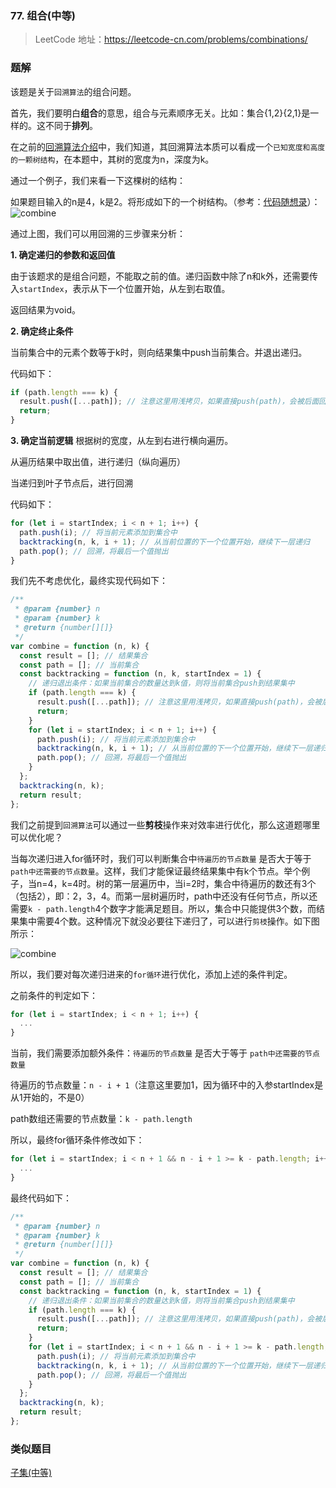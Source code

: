 ### 77. 组合(中等)

> LeetCode 地址：https://leetcode-cn.com/problems/combinations/

### 题解

该题是关于`回溯算法`的组合问题。

首先，我们要明白**组合**的意思，组合与元素顺序无关。比如：集合{1,2}{2,1}是一样的。这不同于**排列**。

在之前的[回溯算法介绍](https://github.com/kerwin-ly/Blog/blob/master/algorithm/backtracking/%E5%9B%9E%E6%BA%AF%E7%AE%97%E6%B3%95.md)中，我们知道，其回溯算法本质可以看成一个`已知宽度和高度的一颗树结构`，在本题中，其树的宽度为n，深度为k。

通过一个例子，我们来看一下这棵树的结构：

如果题目输入的n是4，k是2。将形成如下的一个树结构。（参考：[代码随想录](https://programmercarl.com/0077.%E7%BB%84%E5%90%88.html#%E5%9B%9E%E6%BA%AF%E6%B3%95%E4%B8%89%E9%83%A8%E6%9B%B2)）：
![combine](https://raw.githubusercontent.com/kerwin-ly/Blog/master/assets/imgs/algorithm/combine1.png)

通过上图，我们可以用回溯的三步骤来分析：

**1. 确定递归的参数和返回值**

由于该题求的是组合问题，不能取之前的值。递归函数中除了n和k外，还需要传入`startIndex`，表示从下一个位置开始，从左到右取值。

返回结果为void。

**2. 确定终止条件**

当前集合中的元素个数等于k时，则向结果集中push当前集合。并退出递归。

代码如下：
```js
if (path.length === k) {
  result.push([...path]); // 注意这里用浅拷贝，如果直接push(path)，会被后面回溯的path.pop()影响
  return;
}
```

**3. 确定当前逻辑**
根据树的宽度，从左到右进行横向遍历。

从遍历结果中取出值，进行递归（纵向遍历）

当递归到叶子节点后，进行回溯

代码如下：
```js
for (let i = startIndex; i < n + 1; i++) {
  path.push(i); // 将当前元素添加到集合中
  backtracking(n, k, i + 1); // 从当前位置的下一个位置开始，继续下一层递归
  path.pop(); // 回溯，将最后一个值抛出
}
```

我们先不考虑优化，最终实现代码如下：
```js
/**
 * @param {number} n
 * @param {number} k
 * @return {number[][]}
 */
var combine = function (n, k) {
  const result = []; // 结果集合
  const path = []; // 当前集合
  const backtracking = function (n, k, startIndex = 1) {
    // 递归退出条件：如果当前集合的数量达到k值，则将当前集合push到结果集中
    if (path.length === k) {
      result.push([...path]); // 注意这里用浅拷贝，如果直接push(path)，会被后面回溯的path.pop()影响
      return;
    }
    for (let i = startIndex; i < n + 1; i++) {
      path.push(i); // 将当前元素添加到集合中
      backtracking(n, k, i + 1); // 从当前位置的下一个位置开始，继续下一层递归
      path.pop(); // 回溯，将最后一个值抛出
    }
  };
  backtracking(n, k);
  return result;
};
```

我们之前提到`回溯算法`可以通过一些**剪枝**操作来对效率进行优化，那么这道题哪里可以优化呢？

当每次递归进入for循环时，我们可以判断集合中`待遍历的节点数量` 是否大于等于 `path中还需要的节点数量`。这样，我们才能保证最终结果集中有k个节点。举个例子，当n=4，k=4时。树的第一层遍历中，当i=2时，集合中待遍历的数还有3个（包括2），即：2，3，4。而第一层树遍历时，path中还没有任何节点，所以还需要`k - path.length`4个数字才能满足题目。所以，集合中只能提供3个数，而结果集中需要4个数。这种情况下就没必要往下递归了，可以进行`剪枝`操作。如下图所示： 

![combine](https://raw.githubusercontent.com/kerwin-ly/Blog/master/assets/imgs/algorithm/backtracking-combine2.png)

所以，我们要对每次递归进来的`for循环`进行优化，添加上述的条件判定。

之前条件的判定如下：
```js
for (let i = startIndex; i < n + 1; i++) {
  ...
}
```
当前，我们需要添加额外条件：`待遍历的节点数量` 是否大于等于 `path中还需要的节点数量`

待遍历的节点数量：`n - i + 1`（注意这里要加1，因为循环中的入参startIndex是从1开始的，不是0）

path数组还需要的节点数量：`k - path.length`

所以，最终for循环条件修改如下：
```js
for (let i = startIndex; i < n + 1 && n - i + 1 >= k - path.length; i++) {
  ...
}
```

最终代码如下：
```js
/**
 * @param {number} n
 * @param {number} k
 * @return {number[][]}
 */
var combine = function (n, k) {
  const result = []; // 结果集合
  const path = []; // 当前集合
  const backtracking = function (n, k, startIndex = 1) {
    // 递归退出条件：如果当前集合的数量达到k值，则将当前集合push到结果集中
    if (path.length === k) {
      result.push([...path]); // 注意这里用浅拷贝，如果直接push(path)，会被后面回溯的path.pop()影响
      return;
    }
    for (let i = startIndex; i < n + 1 && n - i + 1 >= k - path.length; i++) {
      path.push(i); // 将当前元素添加到集合中
      backtracking(n, k, i + 1); // 从当前位置的下一个位置开始，继续下一层递归
      path.pop(); // 回溯，将最后一个值抛出
    }
  };
  backtracking(n, k);
  return result;
};
```

### 类似题目

[子集(中等)](https://leetcode.cn/problems/subsets/)
